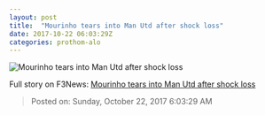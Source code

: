 ```yaml
---
layout: post
title:  "Mourinho tears into Man Utd after shock loss"
date: 2017-10-22 06:03:29Z
categories: prothom-alo
---
```


![Mourinho tears into Man Utd after shock loss](http://en.prothom-alo.com/contents/cache/images/1200x630x1/uploads/media/2017/10/22/3a28553d8083bda85a88bdac28bd1c8d-Mourinhot.jpg?jadewits_media_id=152915)




Full story on F3News: [Mourinho tears into Man Utd after shock loss](http://www.f3nws.com/n/SWdZaD)

> Posted on: Sunday, October 22, 2017 6:03:29 AM
